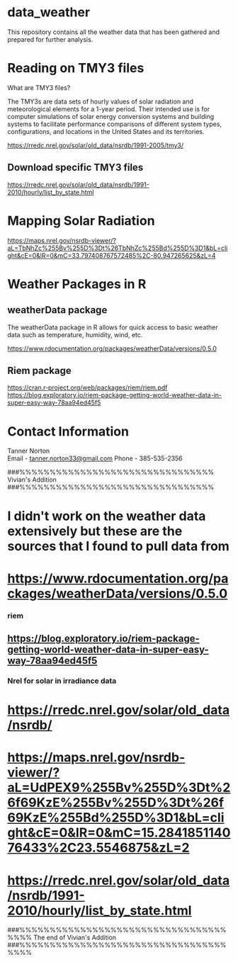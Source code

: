 # data_weather

This repository contains all the weather data that has been gathered and prepared for further analysis. 

# Reading on TMY3 files

What are TMY3 files?

The TMY3s are data sets of hourly values of solar radiation and meteorological elements for a 1-year period. Their intended use is for computer simulations of solar energy conversion systems and building systems to facilitate performance comparisons of different system types, configurations, and locations in the United States and its territories. 

https://rredc.nrel.gov/solar/old_data/nsrdb/1991-2005/tmy3/

## Download specific TMY3 files
https://rredc.nrel.gov/solar/old_data/nsrdb/1991-2010/hourly/list_by_state.html


# Mapping Solar Radiation

https://maps.nrel.gov/nsrdb-viewer/?aL=TbNhZc%255Bv%255D%3Dt%26TbNhZc%255Bd%255D%3D1&bL=clight&cE=0&lR=0&mC=33.797408767572485%2C-80.947265625&zL=4


# Weather Packages in R

## weatherData package 
The weatherData package in R allows for quick access to basic weather data such as temperature, humidity, wind, etc.

https://www.rdocumentation.org/packages/weatherData/versions/0.5.0


## Riem package

https://cran.r-project.org/web/packages/riem/riem.pdf
https://blog.exploratory.io/riem-package-getting-world-weather-data-in-super-easy-way-78aa94ed45f5



# Contact Information

Tanner Norton  
Email - tanner.norton33@gmail.com
Phone - 385-535-2356






###%%%%%%%%%%%%%%%%%%%%%%%%%%%%%%%%
Vivian's Addition
###%%%%%%%%%%%%%%%%%%%%%%%%%%%%%%%%

# I didn't work on the weather data extensively but these are the sources that I found to pull data from  




# https://www.rdocumentation.org/packages/weatherData/versions/0.5.0

### riem
## https://blog.exploratory.io/riem-package-getting-world-weather-data-in-super-easy-way-78aa94ed45f5

### Nrel for solar in irradiance data 

# https://rredc.nrel.gov/solar/old_data/nsrdb/
  
  
#  https://maps.nrel.gov/nsrdb-viewer/?aL=UdPEX9%255Bv%255D%3Dt%26f69KzE%255Bv%255D%3Dt%26f69KzE%255Bd%255D%3D1&bL=clight&cE=0&lR=0&mC=15.284185114076433%2C23.5546875&zL=2

# https://rredc.nrel.gov/solar/old_data/nsrdb/1991-2010/hourly/list_by_state.html

###%%%%%%%%%%%%%%%%%%%%%%%%%%%%%%%%%%%%%%
The end of Vivian's Addition
###%%%%%%%%%%%%%%%%%%%%%%%%%%%%%%%%%%%%%%
